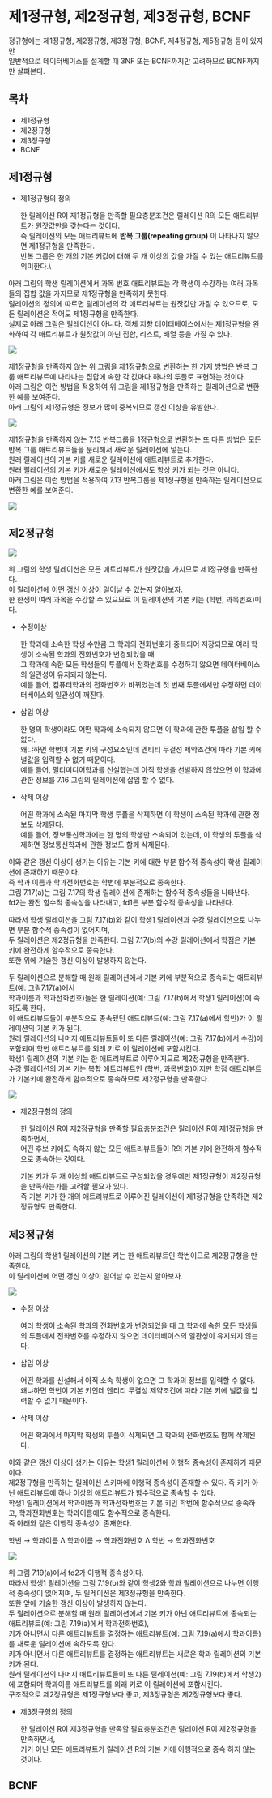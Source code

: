 # 제1정규형, 제2정규형, 제3정규형, BCNF

정규형에는 제1정규형, 제2정규형, 제3정규형, BCNF, 제4정규형, 제5정규형 등이 있지만  
일반적으로 데이터베이스를 설계할 때 3NF 또는 BCNF까지만 고려하므로 BCNF까지만 살펴본다.



## 목차

- 제1정규형
- 제2정규형
- 제3정규형
- BCNF



## 제1정규형

- 제1정규형의 정의

  한 릴레이션 R이 제1정규형을 만족할 필요충분조건은 릴레이션 R의 모든 애트리뷰트가 원잣값만을 갖는다는 것이다.  
  즉 릴레이션의 모든 애트리뷰트에 __반복 그룹(repeating group)__ 이 나타나지 않으면 제1정규형을 만족한다.  
  반복 그룹은 한 개의 기본 키값에 대해 두 개 이상의 값을 가질 수 있는 애트리뷰트를 의미한다.\

아래 그림의 학생 릴레이션에서 과목 번호 애트리뷰트는 각 학생이 수강하는 여러 과목들의 집합 값을 가지므로 제1정규형을 만족하지 못한다.  
릴레이션의 정의에 따르면 릴레이션의 각 애트리뷰트는 원잣값만 가질 수 있으므로, 모든 릴레이션은 적어도 제1정규형을 만족한다.  
실제로 아래 그림은 릴레이션이 아니다. 객체 지향 데이터베이스에서는 제1정규형을 완화하여 각 애트리뷰트가 원잣값이 아닌 집합, 리스트, 배열 등을 가질 수 있다.

![](./image/7-4/ex1.jpg)

제1정규형을 만족하지 않는 위 그림을 제1정규형으로 변환하는 한 가지 방법은 반복 그룹 애트리뷰트에 나타나는 집합에 속한 각 값마다 하나의 투플로 표현하는 것이다.  
아래 그림은 이런 방법을 적용하여 위 그림을 제1정규형을 만족하는 릴레이션으로 변환한 예를 보여준다.  
아래 그림의 제1정규형은 정보가 많이 중복되므로 갱신 이상을 유발한다.

![](./image/7-4/ex2.jpg)

제1정규형을 만족하지 않는 7.13 반복그룹을 1정규형으로 변환하는 또 다른 방법은 모든 반복 그룹 애트리뷰트들을 분리해서 새로운 릴레이션에 넣는다.  
원래 릴레이션의 기본 키를 새로운 릴레이션에 애트리뷰트로 추가한다.  
원래 릴레이션의 기본 키가 새로운 릴레이션에서도 항상 키가 되는 것은 아니다.  
아래 그림은 이런 방법을 적용하여 7.13 반복그룹을 제1정규형을 만족하는 릴레이션으로 변환한 예를 보여준다.

![](./image/7-4/ex3.jpg)



## 제2정규형

![](./image/7-4/ex4.jpg)

위 그림의 학생 릴레이션은 모든 애트리뷰트가 원잣값을 가지므로 제1정규형을 만족한다.  
이 릴레이션에 어떤 갱신 이상이 일어날 수 있는지 알아보자.  
한 한생이 여러 과목을 수강할 수 있으므로 이 릴레이션의 기본 키는 (학번, 과목번호)이다.

- 수정이상

  한 학과에 소속한 학생 수만큼 그 학과의 전화번호가 중복되어 저장되므로 여러 학생이 소속된 학과의 전화번호가 변경되었을 때  
  그 학과에 속한 모든 학생들의 투플에서 전화번호를 수정하지 않으면 데이터베이스의 일관성이 유지되지 않는다.  
  예를 들어, 컴퓨터학과의 전화번호가 바뀌었는데 첫 번째 투플에서만 수정하면 데이터베이스의 일관성이 깨진다.

- 삽입 이상

  한 명의 학생이라도 어떤 학과에 소속되지 않으면 이 학과에 관한 투플을 삽입 할 수 없다.  
  왜냐하면 학번이 기본 키의 구성요소인데 엔티티 무결성 제약조건에 따라 기본 키에 널값을 입력할 수 없기 때문이다.  
  예를 들어, 멀티미디어학과를 신설했는데 아직 학생을 선발하지 않았으면 이 학과에 관한 정보를 7.16 그림의 릴레이션에 삽입 할 수 없다.

- 삭제 이상

  어떤 학과에 소속된 마지막 학생 투플을 삭제하면 이 학생이 소속된 학과에 관한 정보도 삭제된다.  
  예를 들어, 정보통신학과에는 한 명의 학생만 소속되어 있는데, 이 학생의 투플을 삭제하면 정보통신학과에 관한 정보도 함께 삭제된다.

이와 같은 갱신 이상이 생기는 이유는 기본 키에 대한 부분 함수적 종속성이 학생 릴레이션에 존재하기 때문이다.  
즉 학과 이름과 학과전화번호는 학번에 부분적으로 종속한다.  
그림 7.17(a)는 그림 7.17의 학생 릴레이션에 존재하는 함수적 종속성들을 나타낸다.  
fd2는 완전 함수적 종속성을 나타내고, fd1은 부분 함수적 종속성을 나타낸다.

따라서 학생 릴레이션을 그림 7.17(b)와 같이 학생1 릴레이션과 수강 릴레이션으로 나누면 부분 함수적 종속성이 없어지며,  
두 릴레이션은 제2정규형을 만족한다. 그림 7.17(b)의 수강 릴레이션에서 학점은 기본 키에 완전하게 함수적으로 종속한다.  
또한 위에 기술한 갱신 이상이 발생하지 않는다.

두 릴레이션으로 분해할 때 원래 릴레이션에서 기본 키에 부분적으로 종속되는 애트리뷰트(예: 그림7.17(a)에서  
학과이름과 학과전화번호)들은 한 릴레이션(예: 그림 7.17(b)에서 학생1 릴레이션)에 속하도록 한다.  
이 애트리뷰트들이 부분적으로 종속됐던 애트리뷰트(예: 그림 7.17(a)에서 학번)가 이 릴레이션의 기본 키가 된다.  
원래 릴레이션의 나머지 애트리뷰트들이 또 다른 릴레이션(예: 그림 7.17(b)에서 수강)에 포함되며 학번 애트리뷰트를 외래 키로 이 릴레이션에 포함시킨다.  
학생1 릴레이션의 기본 키는 한 애트리뷰트로 이루어지므로 제2정규형을 만족한다.  
수강 릴레이션의 기본 키는 복합 애트리뷰트인 (학번, 과목번호)이지만 학점 애트리뷰트가 기본키에 완전하게 함수적으로 종속하므로 제2정규형을 만족한다.

![](./image/7-4/ex5.jpg)

- 제2정규형의 정의

  한 릴레이션 R이 제2정규형을 만족할 필요충분조건은 릴레이션 R이 제1정규형을 만족하면서,  
  어떤 후보 키에도 속하지 않는 모든 애트리뷰트들이 R의 기본 키에 완전하게 함수적으로 종속하는 것이다.

  기본 키가 두 개 이상의 애트리뷰트로 구성되었을 경우에만 제1정규형이 제2정규형을 만족하는가를 고려할 필요가 있다.  
  즉 기본 키가 한 개의 애트리뷰트로 이루어진 릴레이션이 제1정규형을 만족하면 제2정규형도 만족한다.



## 제3정규형

아래 그림의 학생1 릴레이션의 기본 키는 한 애트리뷰트인 학번이므로 제2정규형을 만족한다.  
이 릴레이션에 어떤 갱신 이상이 일어날 수 있는지 알아보자.

![](./image/7-4/ex6.jpg)

- 수정 이상

  여러 학생이 소속된 학과의 전화번호가 변경되었을 때 그 학과에 속한 모든 학생들의 투플에서 전화번호를 수정하지 않으면 데이터베이스의 일관성이 유지되지 않는다.

- 삽입 이상

  어떤 학과를 신설해서 아직 소속 학생이 없으면 그 학과의 정보를 입력할 수 없다.  
  왜냐하면 학번이 기본 키인데 엔티티 무결성 제약조건에 따라 기본 키에 널값을 입력할 수 없기 때문이다.

- 삭제 이상

  어떤 학과에서 마지막 학생의 투플이 삭제되면 그 학과의 전화번호도 함께 삭제된다.



이와 같은 갱신 이상이 생기는 이유는 학생1 릴레이션에 이행적 종속성이 존재하기 때문이다.  
제2정규형을 만족하는 릴레이션 스키마에 이행적 종속성이 존재할 수 있다. 즉 키가 아닌 애트리뷰트에 하나 이상의 애트리뷰트가 함수적으로 종속할 수 있다.  
학생1 릴레이션에서 학과이름과 학과전화번호는 기본 키인 학번에 함수적으로 종속하고, 학과전화번호는 학과이름에도 함수적으로 종속한다.  
즉 아래와 같은 이행적 종속성이 존재한다.

학번 → 학과이름 Λ 학과이름 → 학과전화번호 Λ 학번 → 학과전화번호

![](./image/7-4/ex7.jpg)

위 그림 7.19(a)에서 fd2가 이행적 종속성이다.  
따라서 학생1 릴레이션을 그림 7.19(b)와 같이 학생2와 학과 릴레이션으로 나누면 이행적 종속성이 없어지며, 두 릴레이션은 제3정규형을 만족한다.  
또한 앞에 기술한 갱신 이상이 발생하지 않는다.  
두 릴레이션으로 분해할 때 원래 릴레이션에서 기본 키가 아닌 애트리뷰트에 종속되는 애트리뷰트(예: 그림 7.19(a)에서 학과전화번호),  
키가 아니면서 다른 애트리뷰트를 결정하는 애트리뷰트(예: 그림 7.19(a)에서 학과이름)를 새로운 릴레이션에 속하도록 한다.  
키가 아니면서 다른 애트리뷰트를 결정하는 애트리뷰트는 새로운 학과 릴레이션의 기본 키가 된다.  
원래 릴레이션의 나머지 애트리뷰트들이 또 다른 릴레이션(예: 그림 7.19(b)에서 학생2)에 포함되며 학과이름 애트리뷰트를 외래 키로 이 릴레이션에 포함시킨다.  
구조적으로 제2정규형은 제1정규형보다 좋고, 제3정규형은 제2정규형보다 좋다.

- 제3정규형의 정의

  한 릴레이션 R이 제3정규형을 만족할 필요충분조건은 릴레이션 R이 제2정규형을 만족하면서,  
  키가 아닌 모든 애트리뷰트가 릴레이션 R의 기본 키에 이행적으로 종속 하지 않는 것이다.



## BCNF

